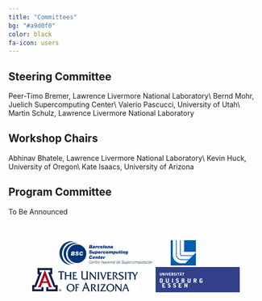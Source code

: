 ```yaml
---
title: "Committees"
bg: "#a9d0f0"
color: black
fa-icon: users
---
```


## Steering Committee

Peer-Timo Bremer, Lawrence Livermore National Laboratory\\
Bernd Mohr, Juelich Supercomputing Center\\
Valerio Pascucci, University of Utah\\
Martin Schulz, Lawrence Livermore National Laboratory

## Workshop Chairs

Abhinav Bhatele, Lawrence Livermore National Laboratory\\
Kevin Huck, University of Oregon\\
Kate Isaacs, University of Arizona

## Program Committee

To Be Announced

<br />
<br />


<div style="text-align:center;">
  <img style="height: 50px;" src="img/logo_es-1-700x188.jpg" />
  &nbsp;  &nbsp;  &nbsp;  &nbsp;
  <img style="height: 50px;" src="img/llnl.png" />
  &nbsp;  &nbsp;  &nbsp;  &nbsp;
  <img style="height: 50px;" src="img/ua_horiz_rgb.png" />
  &nbsp;  &nbsp;  &nbsp;  &nbsp;
  <img style="height: 50px;" src="img/Duisburg-Essen.png" />
</div>
